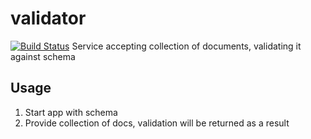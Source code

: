 # validator
[![Build Status](https://travis-ci.org/lukaszkuczynski/validator.svg?branch=master)](https://travis-ci.org/lukaszkuczynski/validator)
Service accepting collection of documents, validating it against schema

## Usage
1. Start app with schema
2. Provide collection of docs, validation will be returned as a result

